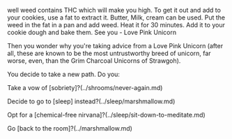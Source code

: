 well weed contains THC which will make you high.
To get it out and add to your cookies, use a fat to extract it.
Butter, Milk, cream can be used.
Put the weed in the fat in a pan and add weed.
Heat it for 30 minutes.
Add it to your cookie dough and bake them.
See you - Love Pink Unicorn

Then you wonder why you're taking advice from a Love Pink Unicorn (after all, these are known to be the most untrustworthy breed of unicorn, far worse, even, than the Grim Charcoal Unicorns of Strawgoh).

You decide to take a new path. Do you:

Take a vow of [sobriety]?(../shrooms/never-again.md)

Decide to go to [sleep] instead?(../sleep/marshmallow.md)

Opt for a [chemical-free nirvana]?(../sleep/sit-down-to-meditate.md)

Go [back to the room]?(../marshmallow.md)